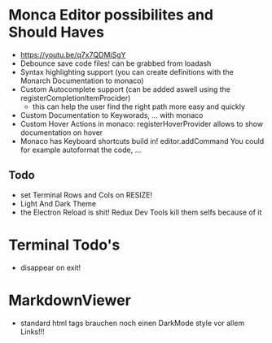 # Monca Editor possibilites and Should Haves

- https://youtu.be/q7x7QDMiSgY
- Debounce save code files! can be grabbed from loadash
- Syntax highlighting support (you can create definitions with the Monarch Documentation to monaco)
- Custom Autocomplete support (can be added aswell using the registerCompletionItemProcider)
  - this can help the user find the right path more easy and quickly
- Custom Documentation to Keyworads, ... with monaco
- Custom Hover Actions in monaco: registerHoverProvider allows to show documentation on hover
- Monaco has Keyboard shortcuts build in! editor.addCommand You could for example autoformat the code, ...

## Todo

- set Terminal Rows and Cols on RESIZE!
- Light And Dark Theme
- the Electron Reload is shit! Redux Dev Tools kill them selfs because of it

# Terminal Todo's

- disappear on exit!

# MarkdownViewer

- standard html tags brauchen noch einen DarkMode style vor allem Links!!!
